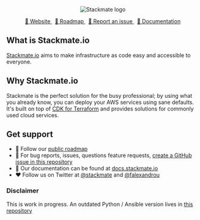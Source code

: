 <p align="center">
  <img src="https://user-images.githubusercontent.com/301123/185978300-f0f8d5e5-e2ce-44e2-b507-be6d8d9a3f4b.png" alt="Stackmate logo" />
</p>

<p align="center">
  <a href="https://stackmate.io">
    🏡 Website
  </a>
  &nbsp;
  <a href="https://github.com/orgs/stackmate-io/projects/3">
    🧭 Roadmap
  </a>
  &nbsp;
  <a href="https://github.com/stackmate-io/stackmate/issues/new">
    🐞 Report an issue
  </a>
  &nbsp;
  <a href="https://docs.stackmate.io">
    📖 Documentation
  </a>
</p>


## What is Stackmate.io
[Stackmate.io](https://stackmate.io) aims to make infrastructure as code easy and accessible to everyone.

## Why Stackmate.io
Stackmate is the perfect solution for the busy professional; by using what you already know, you can deploy your AWS services using sane defaults. It's built on top of [CDK for Terraform](https://www.terraform.io/cdktf) and provides solutions for commonly used cloud services.

## Get support
- 🧭 Follow our [public roadmap](https://github.com/orgs/stackmate-io/projects/3)
- 🐞 For bug reports, issues, questions feature requests, [create a GitHub issue in this repository](/issues/new)
- 📖 Our documentation can be found at [docs.stackmate.io](https://docs.stackmate.io)
- ❤️ Follow us on Twitter at [@stackmate](https://twitter.com/stackmate) and [@falexandrou](https://twitter.com/falexandrou)

### Disclaimer
This is work in progress. An outdated Python / Ansible version lives in [this repository](https://github.com/falexandrou/python-ansible-deployer)
